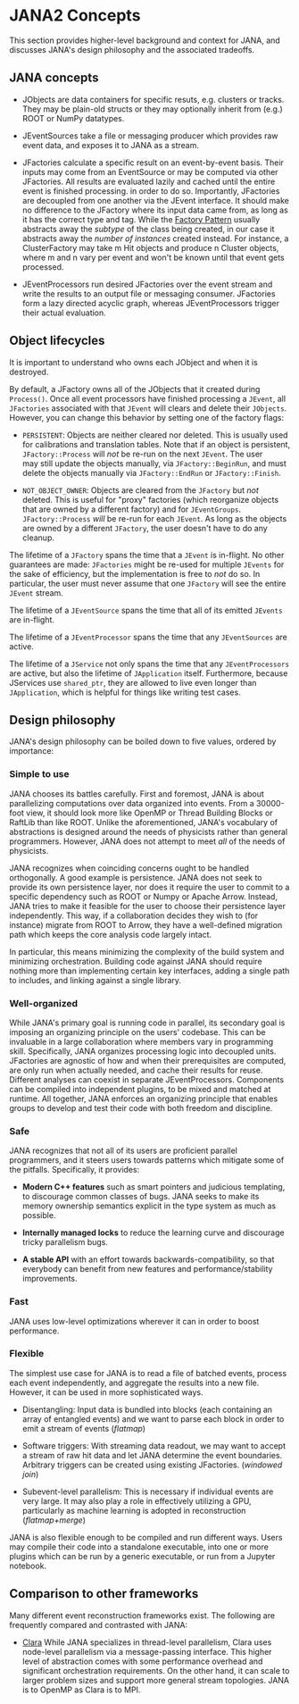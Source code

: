 JANA2 Concepts
==============

This section provides higher-level background and context for JANA, and discusses JANA's design philosophy and the
associated tradeoffs.

## JANA concepts

- JObjects are data containers for specific resuts, e.g. clusters or tracks. They may be plain-old structs or they may
optionally inherit from (e.g.) ROOT or NumPy datatypes. 

- JEventSources take a file or messaging producer which provides raw event data, and exposes it to JANA as a stream.

- JFactories calculate a specific result on an event-by-event basis. Their inputs may come from an EventSource or may
be computed via other JFactories. All results are evaluated lazily and cached until the entire event is finished processing.
in order to do so. Importantly, JFactories are decoupled from one another via the JEvent interface. It should make no
difference to the JFactory where its input data came from, as long as it has the correct type and tag. While the [Factory 
Pattern](https://en.wikipedia.org/wiki/Factory_method_pattern) usually abstracts away the _subtype_ of the class being 
created, in our case it abstracts away the _number of instances_ created instead. For instance, a ClusterFactory may 
take m Hit objects and produce n Cluster objects, where m and n vary per event and won't be known until that
 event gets processed. 

- JEventProcessors run desired JFactories over the event stream and write the results to an output file or messaging
consumer. JFactories form a lazy directed acyclic graph, whereas JEventProcessors trigger their actual evaluation. 

## Object lifecycles

It is important to understand who owns each JObject and when it is destroyed.

By default, a JFactory owns all of the JObjects that it created during `Process()`. Once all event processors have 
finished processing a `JEvent`, all `JFactories` associated with that `JEvent` will clears and delete their `JObjects`. 
However, you can change this behavior by setting one of the factory flags:

* `PERSISTENT`: Objects are neither cleared nor deleted. This is usually used for calibrations and translation tables.
 Note that if an object is persistent, `JFactory::Process` will _not_ be re-run on the next `JEvent`. The user  
 may still update the objects manually, via `JFactory::BeginRun`, and must delete the objects manually via 
 `JFactory::EndRun` or `JFactory::Finish`. 
 
* `NOT_OBJECT_OWNER`: Objects are cleared from the `JFactory` but _not_ deleted. This is useful for "proxy" factories 
 (which reorganize objects that are owned by a different factory) and for `JEventGroups`. `JFactory::Process` _will_ be
 re-run for each `JEvent`. As long as the objects are owned by a different `JFactory`, the user doesn't have to do any 
 cleanup.
 
The lifetime of a `JFactory` spans the time that a `JEvent` is in-flight. No other guarantees are made: `JFactories` might
be re-used for multiple `JEvents` for the sake of efficiency, but the implementation is free to _not_ do so. In particular,
the user must never assume that one `JFactory` will see the entire `JEvent` stream.

The lifetime of a `JEventSource` spans the time that all of its emitted `JEvents` are in-flight. 

The lifetime of a `JEventProcessor` spans the time that any `JEventSources` are active.

The lifetime of a `JService` not only spans the time that any `JEventProcessors` are active, but also the lifetime of 
`JApplication` itself. Furthermore, because JServices use `shared_ptr`, they are allowed to live even longer than 
`JApplication`, which is helpful for things like writing test cases.


## Design philosophy

JANA's design philosophy can be boiled down to five values, ordered by importance:

### Simple to use

JANA chooses its battles carefully. First and foremost, JANA is about parallelizing computations over data organized
into events. From a 30000-foot view, it should look more like OpenMP or Thread Building Blocks or RaftLib than like ROOT. 
Unlike the aforementioned, JANA's vocabulary of abstractions is designed around the needs of physicists rather than 
general programmers. However, JANA does not attempt to meet _all_ of the needs of physicists.

JANA recognizes when coinciding concerns ought to be handled orthogonally. A good example is persistence. JANA does not
seek to provide its own persistence layer, nor does it require the user to commit to a specific dependency such as ROOT
or Numpy or Apache Arrow. Instead, JANA tries to make it feasible for the user to choose their persistence layer independently.
This way, if a collaboration decides they wish to (for instance) migrate from ROOT to Arrow, they have a well-defined migration
path which keeps the core analysis code largely intact.

In particular, this means minimizing the complexity of the build system and minimizing orchestration. Building code
against JANA should require nothing more than implementing certain key interfaces, adding a single path to includes,
and linking against a single library. 

### Well-organized

While JANA's primary goal is running code in parallel, its secondary goal is imposing an organizing principle on
the users' codebase. This can be invaluable in a large collaboration where members vary in programming skill. Specifically, 
JANA organizes processing logic into decoupled units. JFactories are agnostic of how and when their prerequisites are 
computed, are only run when actually needed, and cache their results for reuse. Different analyses can coexist in separate
JEventProcessors. Components can be compiled into independent plugins, to be mixed and matched at runtime. All together, 
JANA enforces an organizing principle that enables groups to develop and test their code with both freedom and discipline.


### Safe

JANA recognizes that not all of its users are proficient parallel programmers, and it steers users towards patterns which
mitigate some of the pitfalls. Specifically, it provides:

- **Modern C++ features** such as smart pointers and judicious templating, to discourage common classes of bugs. JANA seeks to
make its memory ownership semantics explicit in the type system as much as possible.

- **Internally managed locks** to reduce the learning curve and discourage tricky parallelism bugs.

- **A stable API** with an effort towards backwards-compatibility, so that everybody can benefit from new features
and performance/stability improvements.


### Fast

JANA uses low-level optimizations wherever it can in order to boost performance. 

### Flexible

The simplest use case for JANA is to read a file of batched events, process each event independently, and aggregate 
the results into a new file. However, it can be used in more sophisticated ways. 

- Disentangling: Input data is bundled into blocks (each containing an array of entangled events) and we want to 
parse each block in order to emit a stream of events (_flatmap_)

- Software triggers: With streaming data readout, we may want to accept a stream of raw hit data and let JANA 
determine the event boundaries. Arbitrary triggers can be created using existing JFactories. (_windowed join_)

- Subevent-level parallelism: This is necessary if individual events are very large. It may also play a role in 
effectively utilizing a GPU, particularly as machine learning is adopted in reconstruction (_flatmap+merge_)

JANA is also flexible enough to be compiled and run different ways. Users may compile their code into a standalone 
executable, into one or more plugins which can be run by a generic executable, or run from a Jupyter notebook. 


## Comparison to other frameworks

Many different event reconstruction frameworks exist. The following are frequently compared and contrasted with JANA:

- [Clara](https://claraweb.jlab.org/clara/) While JANA specializes in thread-level parallelism, Clara
 uses node-level parallelism via a message-passing interface. This higher level of abstraction comes with some performance
 overhead and significant orchestration requirements. On the other hand, it can scale to larger problem sizes and 
 support more general stream topologies. JANA is to OpenMP as Clara is to MPI.


